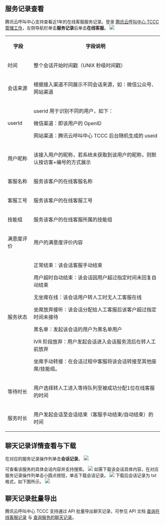 ﻿## 服务记录查看
腾讯云呼叫中心支持查看近1年的在线客服服务记录。登录 [腾讯云呼叫中心 TCCC 管理工作](https://cloud.tencent.com/document/product/679/73497#logintccc)，左侧导航栏单击**服务记录**后单击**在线客服**。
![](https://qcloudimg.tencent-cloud.cn/raw/a6464c2a09e0f8275b5cc31c79a82207.png)

<table >
<tbody>
<tr>
<th   colspan="1" rowspan="1"><p>字段</p></td>
 <th   colspan="1" rowspan="1"><p>字段说明</p></td>
 </tr>

<tr>
<td   colspan="1" rowspan="1"><p>时间</p></td>
 <td   colspan="1" rowspan="1"><p>整个会话开始时间戳（UNIX 秒级时间戳）</p></td>
 </tr>

<tr>
<td   colspan="1" rowspan="1"><p>会话来源</p></td>
 <td   colspan="1" rowspan="1"><p>根据接入渠道不同展示不同会话来源，如：微信公众号、网站渠道</p></td>
 </tr>

<tr>
<td   colspan="1" rowspan="1"><p>userId</p></td>
 <td   colspan="1" rowspan="1"><p>userid 用于识别不同的用户，如下：</p>

<p>微信渠道：即该用户的 OpenID</p>

<p>网站渠道：腾讯云呼叫中心 TCCC 后台随机生成的 useid</p></td>
 </tr>

<tr>
<td   colspan="1" rowspan="1"><p>用户昵称</p></td>
 <td   colspan="1" rowspan="1"><p>该接入用户的昵称，若系统未获取到该用户的昵称，则默认按访客+编号的方式展示</p></td>
 </tr>

<tr>
<td   colspan="1" rowspan="1"><p>客服名称</p></td>
 <td   colspan="1" rowspan="1"><p>服务该客户的在线客服名称</p></td>
 </tr>

<tr>
<td   colspan="1" rowspan="1"><p>客服工号</p></td>
 <td   colspan="1" rowspan="1"><p>服务该客户的在线客服工号</p></td>
 </tr>

<tr>
<td   colspan="1" rowspan="1"><p>技能组</p></td>
 <td   colspan="1" rowspan="1"><p>服务该客户的在线客服所属的技能组</p></td>
 </tr>

<tr>
<td   colspan="1" rowspan="1"><p>满意度评价</p></td>
 <td   colspan="1" rowspan="1"><p>用户的满意度评价内容</p></td>
 </tr>

<tr>
<td   colspan="1" rowspan="1"><p>服务状态</p></td>
 <td   colspan="1" rowspan="1"><p>正常结束：该会话客服手动结束</p>

<p>用户超时自动结束：该会话因用户超过指定时间未回复自动结束</p>

<p>无坐席在线：该会话用户转人工时无人工客服在线</p>

<p>坐席放弃接听：该会话分配给人工客服后该客户超过指定时间未接待</p>

<p>黑名单：发起该会话的用户为黑名单用户</p>

<p>IVR 阶段放弃：用户发起会话进入会话服务流后在转人工前放弃</p>

<p>坐席手动转接：在会话过程中客服将该会话转接至其他座席/技能组。</p></td>
 </tr>

<tr>
<td   colspan="1" rowspan="1"><p>等待时长</p></td>
 <td   colspan="1" rowspan="1"><p>用户选择转人工进入等待队列至被成功分配1位在线客服的时间</p></td>
 </tr>

<tr>
<td   colspan="1" rowspan="1"><p>服务时长</p></td>
 <td   colspan="1" rowspan="1"><p>用户发起会话至会话结束（客服手动结束/自动结束）的时间</p></td>
</tr>

</tbody>
</table>

 
 ## 聊天记录详情查看与下载
 在对应的服务记录操作列单击**会话记录**。
![](https://qcloudimg.tencent-cloud.cn/raw/505a47419ce24def4f5203afea07efe0.png)

可查看该服务的具体会话内容并支持搜索。
![](https://qcloudimg.tencent-cloud.cn/raw/a405050b0c79a4af5749794e60a37303.png)
如需下载该会话具体内容，在对应服务记录操作列单击小圆点按钮，单击下载会话记录。
![](https://qcloudimg.tencent-cloud.cn/raw/ecaab285a63bde891395a8319e219809.png)
下载后会话记录为 txt 格式，如下图所示。
![](https://qcloudimg.tencent-cloud.cn/raw/196fada54d7d5f57694aa426c864dc38.png)

## 聊天记录批量导出
腾讯云呼叫中心 TCCC 支持通过 API 批量导出聊天记录，可参见 API 文档 [查询在线客服记录](https://cloud.tencent.com/document/product/679/49675) 与 [查询服务的聊天记录](https://cloud.tencent.com/document/product/679/49676)。